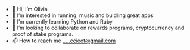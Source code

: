 - 👋 Hi, I’m Olivia
- 👀 I’m interested in running, music and buidling great apps
- 🌱 I’m currently learning Python and Ruby
- 💞️ I’m looking to collaborate on rewards programs, cryptocurrency and proof of stake programs.
- 📫 How to reach me .....ccieot@gmail.com

<!---
tuaboxt/tuaboxt is a ✨ special ✨ repository because its `README.md` (this file) appears on your GitHub profile.
You can click the Preview link to take a look at your changes.
--->
